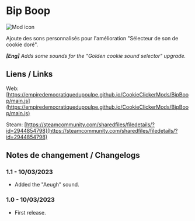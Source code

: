 # Bip Boop
![Mod icon](https://empiredemocratiquedupoulpe.github.io/CookieClickerMods/BipBoop/thumbnail.png)

Ajoute des sons personnalisés pour l'amélioration "Sélecteur de son de cookie doré".

***[Eng]** Adds some sounds for the "Golden cookie sound selector" upgrade.*

## Liens / Links
Web: [https://empiredemocratiquedupoulpe.github.io/CookieClickerMods/BipBoop/main.js](https://empiredemocratiquedupoulpe.github.io/CookieClickerMods/BipBoop/main.js)

Steam: [https://steamcommunity.com/sharedfiles/filedetails/?id=2944854798](https://steamcommunity.com/sharedfiles/filedetails/?id=2944854798)

## Notes de changement / Changelogs
### 1.1 - 10/03/2023
- Added the "Aeugh" sound.

### 1.0 - 10/03/2023
- First release.
